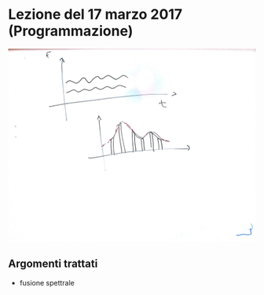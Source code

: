 # Lezione del 17 marzo 2017 (Programmazione)

![whiteboard](./BN_I_20170317.jpg)

## Argomenti trattati

* fusione spettrale
